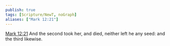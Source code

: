 ```yaml
---
publish: true
tags: [Scripture/NewT, noGraph]
aliases: ["Mark 12:21"]
---
```

[Mark 12:21](https://churchofjesuschrist.org/study/scriptures/nt/mark/12?lang=eng&id=p21#p21) And the second took her, and died, neither left he any seed: and the third likewise.

